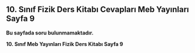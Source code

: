 ## 10. Sınıf Fizik Ders Kitabı Cevapları Meb Yayınları Sayfa 9

**Bu sayfada soru bulunmamaktadır.**

**10. Sınıf Meb Yayınları Fizik Ders Kitabı Sayfa 9**